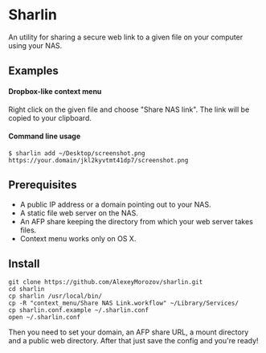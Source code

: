 # Sharlin

An utility for sharing a secure web link to a given file on your computer using your NAS.

## Examples

#### Dropbox-like context menu

Right click on the given file and choose "Share NAS link". The link will be
copied to your clipboard.

#### Command line usage

    $ sharlin add ~/Desktop/screenshot.png
    https://your.domain/jkl2kyvtmt41dp7/screenshot.png

## Prerequisites

- A public IP address or a domain pointing out to your NAS.
- A static file web server on the NAS.
- An AFP share keeping the directory from which your web server takes files.
- Context menu works only on OS X.

## Install

    git clone https://github.com/AlexeyMorozov/sharlin.git
    cd sharlin
    cp sharlin /usr/local/bin/
    cp -R "context_menu/Share NAS Link.workflow" ~/Library/Services/
    cp sharlin.conf.example ~/.sharlin.conf
    open ~/.sharlin.conf

Then you need to set your domain, an AFP share URL, a mount directory and a
public web directory. After that just save the config and you're ready!
